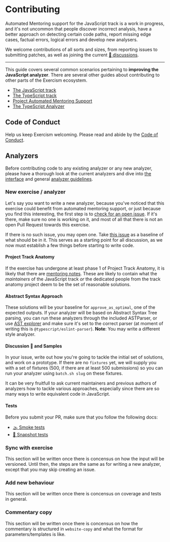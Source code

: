# Contributing

Automated Mentoring support for the JavaScript track is a work in progress, and 
it's not uncommon that people discover incorrect analysis, have a better 
approach on detecting certain code paths, report missing edge cases, factual
errors, logical errors and develop new analysers.

We welcome contributions of all sorts and sizes, from reporting issues to
submitting patches, as well as joining the current [💬 discussions][issue-discussion].

-----

This guide covers several common scenarios pertaining to **improving the 
JavaScript analyzer**. There are several other guides about contributing to 
other parts of the Exercism ecosystem.

* [The JavaScript track][contributing-javascript]
* [The TypeScript track][contributing-typescript]
* [Project Automated Mentoring Support][contributing-automated-mentoring-support]
* [The TypeScript Analyzer][contributing-typescript-analyzer]

## Code of Conduct

Help us keep Exercism welcoming. Please read and abide by the [Code of Conduct][coc].

## Analyzers

Before contributing code to any existing analyzer or any new analyzer, please have
a thorough look at the current analyzers and dive into [the interface][docs-interface] 
and general [analyzer guidelines][docs-guidelines].

### New exercise / analyzer

Let's say you want to write a new analyzer, because you've noticed that this 
exercise could benefit from automated mentoring support, or just because you
find this interesting, the first step is to [check for an open issue][issue-new-exercise].
If it's there, make sure no one is working on it, and most of all that there is 
not an open Pull Request towards this exercise.

If there is no such issue, you may open one. Take [this issue][sample-resistor-color]
as a baseline of what should be in it. This serves as a starting point for
all discussion, as we now must establish a few things before starting to write
code.

#### Project Track Anatomy

If the exercise has undergone at least phase 1 of Project Track Anatomy, it is
likely that there are [mentoring notes][mentor-notes]. These are likely to contain
what the _maintainers_ of the JavaScript track _or_ the dedicated people from the
track anatomy project deem to be the set of reasonable solutions.

#### Abstract Syntax Approach

These solutions will be your baseline for `approve_as_optimal`, one of the expected
outputs. If your analyzer will be based on Abstract Syntax Tree parsing, you can
run these analyzers through the included ASTParser, or use [AST explorer][ast-explorer]
and make sure it's set to the correct parser (at moment of writing this is
`@typescript/eslint-parser`). **Note**: You may write a different style analyzer.

#### Discussion 💬 and Samples

In your issue, write out how you're going to tackle the initial set of solutions,
and work on a prototype. If there are no `fixtures` yet, we will supply you with a
set of fixtures (500, if there are at least 500 submissions) so you can run your
analyzer using `batch.sh slug` on these fixtures.

It can be very fruitfull to ask current maintainers and previous authors of analyzers
how to tackle various approaches, especially since there are so many ways to write
equivalent code in JavaScript.

#### Tests

Before you submit your PR, make sure that you follow the following docs:
- [🌫 Smoke tests][docs-smoke-tests]
- [📸 Snapshot tests][docs-snapshot-tests]

### Sync with exercise

<!-- Explain that syncs in problem-descriptions need to be synced with the analyzers,
     establish the set of rules how to update, but wait until there is proper
     versioning and how that is given at runtime -->

This section will be written once there is concensus on how the input will be
versioned. Until then, the steps are the same as for writing a new analyzer, except
that you may skip creating an issue.

### Add new behaviour

<!-- Adding new tests is mandatory -->

This section will be written once there is concensus on coverage and tests in general. 

### Commentary copy

This section will be written once there is concensus on how the commentary is
structured in `website-copy` and what the format for parameters/templates is like.


[issue-discussion]: https://github.com/exercism/javascript-analyzer/issues?q=is%3Aopen+is%3Aissue+label%3A%22%3Aspeech_balloon%3A+discussion%22
[issue-new-exercise]: https://github.com/exercism/javascript-analyzer/issues?q=is%3Aopen+is%3Aissue+label%3A%22%3Asparkles%3A+new+exercise%22
[sample-resistor-color]: https://github.com/exercism/javascript-analyzer/issues/13
[contributing-javascript]: https://github.com/exercism/javascript/blob/master/CONTRIBUTING.md
[contributing-typescript]: https://github.com/exercism/typescript/
[contributing-typescript-analyzer]: https://github.com/exercism/typescript-analyzer/blob/master/CONTRIBUTING.md
[contributing-automated-mentoring-support]: https://github.com/exercism/automated-mentoring-support/
[coc]: https://exercism.io/code-of-conduct
[docs-smoke-tests]: /docs/smoke-tests.md
[docs-snapshot-tests]: /docs/snapshot-tests.md
[docs-interface]: https://github.com/exercism/automated-mentoring-support/blob/master/docs/interface.md
[docs-guidelines]: https://github.com/exercism/automated-mentoring-support/blob/master/docs/guidelines.md
[mentor-notes]: https://github.com/exercism/website-copy/tree/master/tracks/javascript/exercises
[ast-explorer]: https://astexplorer.net/
